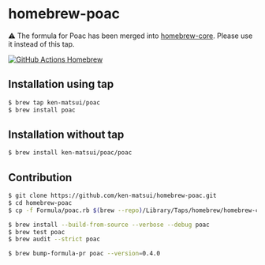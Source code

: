 # homebrew-poac

:warning: The formula for Poac has been merged into [homebrew-core](https://github.com/Homebrew/homebrew-core/pull/103610).
Please use it instead of this tap.

[![GitHub Actions Homebrew](https://github.com/ken-matsui/homebrew-poac/workflows/Homebrew/badge.svg?branch=main)](https://github.com/ken-matsui/homebrew-poac/actions?query=workflow%3A%22Homebrew%22)

## Installation using tap

```bash
$ brew tap ken-matsui/poac
$ brew install poac
```

## Installation without tap

```bash
$ brew install ken-matsui/poac/poac
```

## Contribution

```bash
$ git clone https://github.com/ken-matsui/homebrew-poac.git
$ cd homebrew-poac
$ cp -f Formula/poac.rb $(brew --repo)/Library/Taps/homebrew/homebrew-core/Formula/

$ brew install --build-from-source --verbose --debug poac
$ brew test poac
$ brew audit --strict poac

$ brew bump-formula-pr poac --version=0.4.0
```
